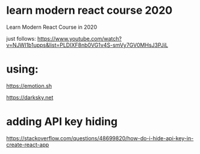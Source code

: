 # learn modern react course 2020

Learn Modern React Course in 2020

just follows: https://www.youtube.com/watch?v=NJWI1b1upps&list=PLDIXF8nb0VG1v4S-smVy7GV0MHsJ3PJiL

# using:

https://emotion.sh

https://darksky.net

# adding API key hiding

https://stackoverflow.com/questions/48699820/how-do-i-hide-api-key-in-create-react-app
